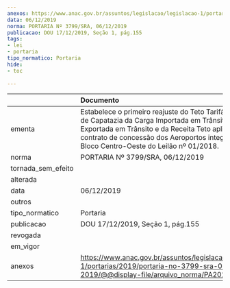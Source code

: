 ```yaml
---
anexos: https://www.anac.gov.br/assuntos/legislacao/legislacao-1/portarias/2019/portaria-no-3799-sra-06-12-2019/@@display-file/arquivo_norma/PA2019-3799.pdf
data: 06/12/2019
norma: PORTARIA Nº 3799/SRA, 06/12/2019
publicacao: DOU 17/12/2019, Seção 1, pág.155
tags:
- lei
- portaria
tipo_normatico: Portaria
hide: 
- toc 
 
---
```


|                    | Documento                                                                                                                                                                                                                                                         |
|:-------------------|:------------------------------------------------------------------------------------------------------------------------------------------------------------------------------------------------------------------------------------------------------------------|
| ementa             | Estabelece o primeiro reajuste do Teto Tarifário da Tarifa de Capatazia da Carga Importada em Trânsito e Carga Exportada em Trânsito e da Receita Teto aplicáveis ao contrato de concessão dos Aeroportos integrantes do Bloco Centro-Oeste do Leilão nº 01/2018. |
| norma              | PORTARIA Nº 3799/SRA, 06/12/2019                                                                                                                                                                                                                                  |
| tornada_sem_efeito |                                                                                                                                                                                                                                                                   |
| alterada           |                                                                                                                                                                                                                                                                   |
| data               | 06/12/2019                                                                                                                                                                                                                                                        |
| outros             |                                                                                                                                                                                                                                                                   |
| tipo_normatico     | Portaria                                                                                                                                                                                                                                                          |
| publicacao         | DOU 17/12/2019, Seção 1, pág.155                                                                                                                                                                                                                                  |
| revogada           |                                                                                                                                                                                                                                                                   |
| em_vigor           |                                                                                                                                                                                                                                                                   |
| anexos             | https://www.anac.gov.br/assuntos/legislacao/legislacao-1/portarias/2019/portaria-no-3799-sra-06-12-2019/@@display-file/arquivo_norma/PA2019-3799.pdf                                                                                                              |